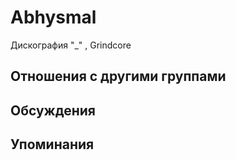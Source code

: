 # Abhysmal

Дискография
"_" , Grindcore

## Отношения с другими группами


## Обсуждения


## Упоминания

